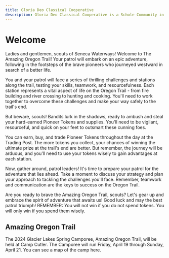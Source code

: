 ```yaml
---
title: Gloria Deo Classical Cooperative
description: Gloria Deo Classical Cooperative is a Schole Community in the classical tradition.
---
```


# Welcome

Ladies and gentlemen, scouts of Seneca Waterways! Welcome to The Amazing
Oregon Trail! Your patrol will embark on an epic adventure, following in the
footsteps of the brave pioneers who journeyed westward in search of a better
life.

You and your patrol will face a series of thrilling challenges and stations
along the trail, testing your skills, teamwork, and resourcefulness. Each
station represents a vital aspect of life on the Oregon Trail - from fire
building and river crossing to hunting and cooking. You'll need to work
together to overcome these challenges and make your way safely to the
trail's end.

But beware, scouts! Bandits lurk in the shadows, ready to ambush and steal
your hard-earned Pioneer Tokens and supplies. You'll need to be vigilant,
resourceful, and quick on your feet to outsmart these cunning foes.

You can earn, buy, and trade Pioneer Tokens throughout the day at the
Trading Post. The more tokens you collect, your chances of winning the
ultimate prize at the trail's end are better. But remember, the journey will
be arduous, and you'll need to use your tokens wisely to gain advantages at
each station.

Now, gather around, patrol leaders! It's time to prepare your patrol for the
adventure that lies ahead. Take a moment to discuss your strategy and plan
your approach to tackling the challenges you'll face. Remember, teamwork and
communication are the keys to success on the Oregon Trail.

Are you ready to brave the Amazing Oregon Trail, scouts? Let's gear up and
embrace the spirit of adventure that awaits us! Good luck and may the best
patrol triumph! REMEMBER: You will not win if you do not spend tokens. You
will only win if you spend them wisely.

## Amazing Oregon Trail

The 2024 Glacier Lakes Spring Camporee, Amazing Oregon Trail, will be held
at Camp Cutler. The Camporee will run Friday, April 19 through Sunday, April 21. You can see a map of the camp here.
